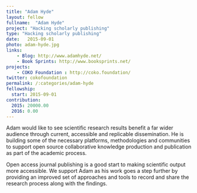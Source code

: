 ```yaml
---
title: "Adam Hyde"
layout: fellow
fullname:  "Adam Hyde"
project: "Hacking scholarly publishing"
type: "Hacking scholarly publishing"
date:   2015-09-01
photo: adam-hyde.jpg
links:
    - Blog: http://www.adamhyde.net/
    - Book Sprints: http://www.booksprints.net/
projects:
    - COKO Foundation : http://coko.foundation/
twitter: cokofoundation
permalink: /:categories/adam-hyde
fellowship:
  start: 2015-09-01
contribution:
  2015: 20000.00
  2016: 0.00
---
```


Adam would like to see scientific research results benefit a far wider audience through current, accessible and replicable dissemination. He is building some of the necessary platforms, methodologies and communities to support open source collaborative knowledge production and publication as part of the academic process.

Open access journal publishing is a good start to making scientific output more accessible. We support Adam as his work goes a step further by providing an improved set of approaches and tools to record and share the research process along with the findings.
